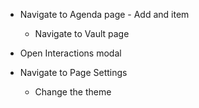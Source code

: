 - Navigate to Agenda page
        - Add and item
    - Navigate to Vault page
- Open Interactions modal

- Navigate to Page Settings
    - Change the theme